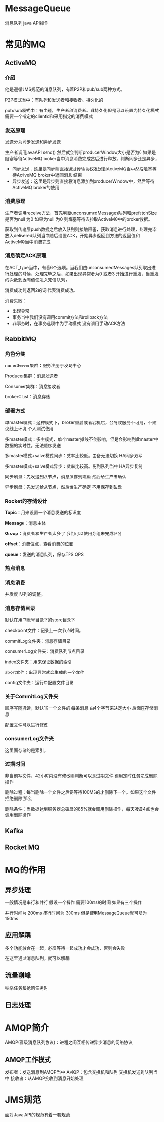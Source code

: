 # MessageQueue
消息队列  java API操作
# 常见的MQ
## ActiveMQ
### 介绍
他是遵循JMS规范的消息队列，有着P2P和pub/sub两种方式。

P2P模式当中：有队列和发送者和接收者。持久化的

pub/sub模式中：有主题，生产者和消费者。非持久化但是可以设置为持久化模式 需要一个指定的clientId和采用指定的消费模式
### 发送原理
发送分为同步发送和异步发送

生产者调用javaAPI send() 然后就会判断producerWindow大小是否为0 如果是阻塞等待ActiveMQ broker当中消息消费完成然后进行释放，判断同步还是异步，
* 同步发送：这里是同步则直接通过传输协议发送到ActiveMQ当中然后阻塞等待ActiveMQ broker中返回消息 结束
* 异步发送：这里是异步则直接将消息添加到producerWindow中，然后等待ActiveMQ broker的使用

### 消费原理
生产者调用receive方法，首先判断unconsumedMessages队列和prefetchSize是否为null 为0 如果为null 为0 则堵塞等待去拉取ActiveMQ中的broker数据。

获取到传输层push数据之后放入队列则接触阻塞，获取消息进行处理，处理完毕放入delivered队列当中随后设置ACK，开始异步返回到方法的返回值和ActiveMQ当中消费完成

### 消息确定ACK原理
在ACT_type当中，有着6个选项。当我们由unconsumedMessages队列取出进行处理的时候，处理完毕之后，如果出现异常者为0 或者3 开始进行重发，当重发的次数到达阈值便进入死信队列，

消费成功则返回2的词 代表消费成功。

消费失败：
* 出现异常
* 事务当中我们没有调用commit方法和rollback方法
* 非事务时，在事务选项中为手动模式 没有调用手动ACK方法


## RabbitMQ
### 角色分类
nameServer集群：服务注册于发现中心

Producer集群：消息发送者

Consumer集群：消息接收者

brokerClust：消息存储
### 部署方式
单master模式：这种模式下，broker重启或者宕机后，会导致服务不可用，不建议线上环境 个人测试使用

多master模式：多主模式，单个master掉线不会影响，但是会影响到此master中数据的实时性。无法顺序发送

多master模式+salve模式同步：效率比较低。主备无法切换  HA同步双写

多master模式+salve模式异步：效率比较高。先到队列当中  HA异步复制

同步刷盘：先发送到从节点，消息保存到磁盘 然后给生产者确认

异步刷盘：先发送给从节点，然后给生产确定 不用保存到磁盘
### Rocket的存储设计
**Topic**：用来设置一个消息发送的标识度

**Message**：消息主体

**Group**：消费者和生产者太多了 我们可以使用分组来完成区分

**offset**：消费位点，查看消费的位置

**queue**：发送的消息队列，保存TPS QPS
### 热点消息

### 消息消费
并发度 队列的调整。
### 消息存储目录

默认在用户账号目录下的store目录下

checkpoint文件：记录上一次节点时间。

commitLog文件夹：消息存储目录

consumerLog文件夹：消费队列节点目录

index文件夹：用来保证数据的索引

abort文件：出现异常就会生成的一个文件

config文件夹：运行中配置文件目录
### 关于CommitLog文件夹
顺序写随机读，默认1G一个文件的 每条消息 由4个字节来决定大小 后面在存储消息

配置文件可以进行修改
### consumerLog文件夹
这里面存储的是索引，
### 过期时间
非当前写文件，42小时内没有修改则判断可以是过期文件 调用定时任务完成删除操作

删除过程：每当删除一个文件之后要等待100MS的才删除下一个。如果这个文件拒绝删除 那么

删除条件：当数据达到服务器总磁盘的85%就会调用删除操作，每天凌晨4点也会调用删除操作



## Kafka
## Rocket MQ
# MQ的作用
## 异步处理
一般情况是串行和并行
假设一个操作 需要100ms的时间 如果有三个操作

并行时间为 200ms
串行时间为 300ms
但是使用MessageQueue就可以为150ms
## 应用解耦
多个功能融合在一起，必须等待一起成功才会成功，否则会失败

在这里通过消息队列，就可以解耦
## 流量削峰
秒杀任务和抢购任务时
## 日志处理
# AMQP简介
AMQP(高级消息队列协议)：进程之间互相传递异步消息的网络协议
## AMQP工作模式
发布者：发送消息到AMQP当中
AMQP：包含交换机和队列 交换机发送到队列当中
接收者：从AMQP接收到消息开始处理
# JMS规范
面对Java API的规范有着一套规范
